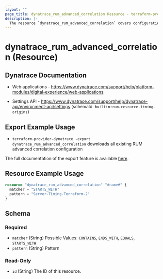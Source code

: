 ```yaml
---
layout: ""
page_title: dynatrace_rum_advanced_correlation Resource - terraform-provider-dynatrace"
description: |-
  The resource `dynatrace_rum_advanced_correlation` covers configuration for real user monitoring advanced correlation
---
```


# dynatrace_rum_advanced_correlation (Resource)

## Dynatrace Documentation

- Web applications - https://www.dynatrace.com/support/help/platform-modules/digital-experience/web-applications

- Settings API - https://www.dynatrace.com/support/help/dynatrace-api/environment-api/settings (schemaId: `builtin:rum.resource-timing-origins`)

## Export Example Usage

- `terraform-provider-dynatrace -export dynatrace_rum_advanced_correlation` downloads all existing RUM advanced correlation configuration

The full documentation of the export feature is available [here](https://registry.terraform.io/providers/dynatrace-oss/dynatrace/latest/docs/guides/export-v2).

## Resource Example Usage

```terraform
resource "dynatrace_rum_advanced_correlation" "#name#" {
  matcher = "STARTS_WITH"
  pattern = "Server-Timing-Terraform-2"
}
```

<!-- schema generated by tfplugindocs -->
## Schema

### Required

- `matcher` (String) Possible Values: `CONTAINS`, `ENDS_WITH`, `EQUALS`, `STARTS_WITH`
- `pattern` (String) Pattern

### Read-Only

- `id` (String) The ID of this resource.
 
